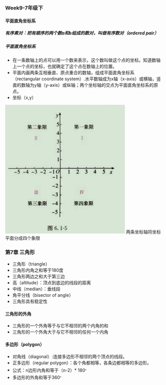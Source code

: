 ### Week9-7年级下
#### 平面直角坐标系
##### 有序素对：把有顺序的两个数a和b组成的数对，叫做有序数对（ordered pair）
##### 平面直角坐标系
* 在一条数轴上的点可以用一个数来表示，这个数叫做这个点的坐标。知道数轴上一个点的坐标，也就确定了这个点在数轴上的位置。
* 平面内画两条互相垂直、原点重合的数轴，组成平面直角坐标系（rectangular coordinate system）.水平数轴成为x轴（x-axis）或横轴，竖直的数轴为y轴（y-axis）或纵轴；两个坐标轴的交点为平面直角坐标系的原点。
* 坐标（x,y）

![坐标系](img/quadrant.png)
两条坐标轴将坐标平面分成四个象限

### 第7章 三角形
* 三角形（triangle）
* 三角形内角之和等于180度
* 三角形两边之和大于第三边
* 高（altitude）：顶点到底边的线段的距离
* 中线（median）：垂线段
* 角平分线（bisector of angle）
* 三角形具有稳定性
#### 三角形的外角
* 三角形的一个外角等于与它不相邻的两个内角的和
* 三角形的一个外角大于与它不相邻的任何一个内角

#### 多边形（polygon）
* 对角线（diagonal）:连接多边形不相邻的两个顶点的线段。
* 正多边形（regular polygon）：各个角都相等，各条边都相等的多边形。
* 公式：n边形内角和等于（n-2）* 180<sup>。</sup> 
* 多边形的外角和等于360<sup>。</sup>
